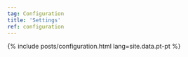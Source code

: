 ```yaml
---
tag: Configuration
title: 'Settings'
ref: configuration
---
```


{% include posts/configuration.html lang=site.data.pt-pt %}
